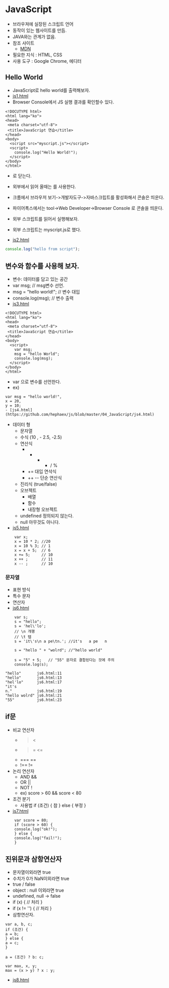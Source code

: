 # JavaScript
- 브라우져에 실장된 스크립트 언어
- 동작이 있는 웹사이트를 만듬.
- JAVA와는 관계가 없음.
- 참조 사이트
  - [MDN](https://developer.mozilla.org/ko/docs/JavaScript)
- 필요한 지식 : HTML, CSS
- 사용 도구 : Google Chrome, 에디터

## Hello World
- JavaScript로 hello world를 출력해보자. 
- [js1.html](https://github.com/hephaex/js/blob/master/04_JavaScript/js1.html)
- Browser Console에서 JS 실행 결과를 확인할수 있다. 
```
<!DOCUTYPE html>
<html lang="ko">
<head>
 <meta charset="utf-8">
 <title>JavaScript 연습</title>
</head>
<body>
  <script src="myscript.js"></script>
  <script>
    console.log("Hello World!");
  </script>  
</body>
</html>
```
- <script> 태크를 사용하고 </script>로 닫는다.
- 외부에서 읽어 올때는 <script src="myscript.js"> </script>를 사용한다.
- 크롬에서 브라우저 보기->개발자도구->자바스크립트를 활성화해서 콘솔은 띄운다.
- 파이어폭스에서는 tool->Web Developer->Browser Console 로 콘솔을 띄운다.

- 외부 스크립트를 읽어서 실행해보자.
- 외부 스크립트는 myscript.js로 했다. 
- [js2.html](https://github.com/hephaex/js/blob/master/04_JavaScript/js2.html)
```myscript.js
console.log("hello from script");
```

## 변수와 함수를 사용해 보자.
- 변수: 데이터를 담고 있는 공간
- var msg;  // msg변수 선언.
- msg = "hello world!"; // 변수 대입
- console.log(msg); // 변수 출력
- [js3.html](https://github.com/hephaex/js/blob/master/04_JavaScript/js3.html)
```
<!DOCUTYPE html>
<html lang="ko">
<head>
 <meta charset="utf-8">
 <title>JavaScript 연습</title>
</head>
<body>
  <script>
    var msg;
    msg = "hello World";
    console.log(msg);
  </script>  
</body>
</html>
```
- var 으로 변수를 선언한다.
- ex)
```
var msg = "hello world!",
x = 20,
y = 10;
- [js4.html](https://github.com/hephaex/js/blob/master/04_JavaScript/js4.html)
```
- 데이터 형
  - 문자열
  - 수식 (10 , - 2.5, -2.5)
  - 연산식 
    - + - * / %
    - += 대입 연삭식
    - ++ -- 단순 연산식
  - 진리식 (true/false)
  - 오브젝트
    - 배열
    - 함수
    - 내장형 오브젝트
  - undefined 정의되지 않는다.
  - null 아무것도 아니다. 
- [js5.html](https://github.com/hephaex/js/blob/master/04_JavaScript/js5.html)
```
    var x;
    x = 10 * 2; //20
    x = 10 % 3; // 1
    x = x + 5;  // 6
    x += 5;     // 10
    x ++ ;      // 11
    x -- ;      // 10
```

### 문자열
- 표현 방식
- 특수 문자
- 연산자
- [js6.html](https://github.com/hephaex/js/blob/master/04_JavaScript/js6.html)
```
    var s;
    s = "hello";
    s = 'hel\'lo';
    // \n 개행
    // \t 탭
    s = 'it\'s\n a pe\tn.'; //it's   a pe   n

    s = "hello " + "wolrd"; //"hello world"

    s = "5" + 5;   // "55" 문자로 결합된다는 것에 주의
    console.log(s);
```
```
"hello"       js6.html:11
"hello"       js6.html:13
"hel'lo"      js6.html:17
"it's
n."           js6.html:19
"hello wolrd" js6.html:21
"55"          js6.html:23
```

## if문
- 비교 연산자
  -  > <
  -  >= <=
  -  === ==
  -  !== !=
- 논리 연산자
  - AND &&
  - OR  ||
  - NOT !
  - ex) score > 60 && score < 80 
- 조건 분기
  - 사용법
  if (조건) {
    참
  } else {
    부정 
  }
- [js7.html](https://github.com/hephaex/js/blob/master/04_JavaScript/js7.html)
```
    var score = 80;
    if (score > 60) {
    console.log("ok!");
    } else {
    console.log("fail!");
    }
```

## 진위문과 삼항연산자
- 문자열이외라면 true
- 수치가 0가 NaN이외라면 true
- true / false
- object : null 이외라면 true
- undefined, null -> false
- if (x) {
   // 처리
  }
- if (x != '') {
  // 처리 
  }
- 삼항연산자. 
```
var a, b, c;
if (조건) {
a = b;
} else {
a = c;
}
```
```
a = (조건) ? b: c;
```

```
var max, x, y;
max = (x > y) ? x : y;
```
- [js8.html](https://github.com/hephaex/js/blob/master/04_JavaScript/js8.html)

